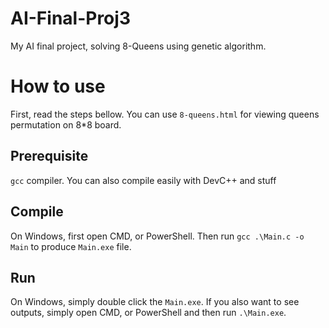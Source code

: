 # AI-Final-Proj3
My AI final project, solving 8-Queens using genetic algorithm.<br />

# How to use
First, read the steps bellow. You can use `8-queens.html` for viewing queens permutation on 8*8 board.

## Prerequisite
`gcc` compiler. You can also compile easily with DevC++ and stuff
## Compile
On Windows, first open CMD, or PowerShell. Then run `gcc .\Main.c -o Main` to produce `Main.exe` file.
## Run
On Windows, simply double click the `Main.exe`. If you also want to see outputs, simply open CMD, or PowerShell and then run `.\Main.exe`.

